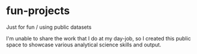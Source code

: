 # fun-projects
Just for fun / using public datasets

I'm unable to share the work that I do at my day-job, so I created this public space to showcase various analytical science skills and output. 
